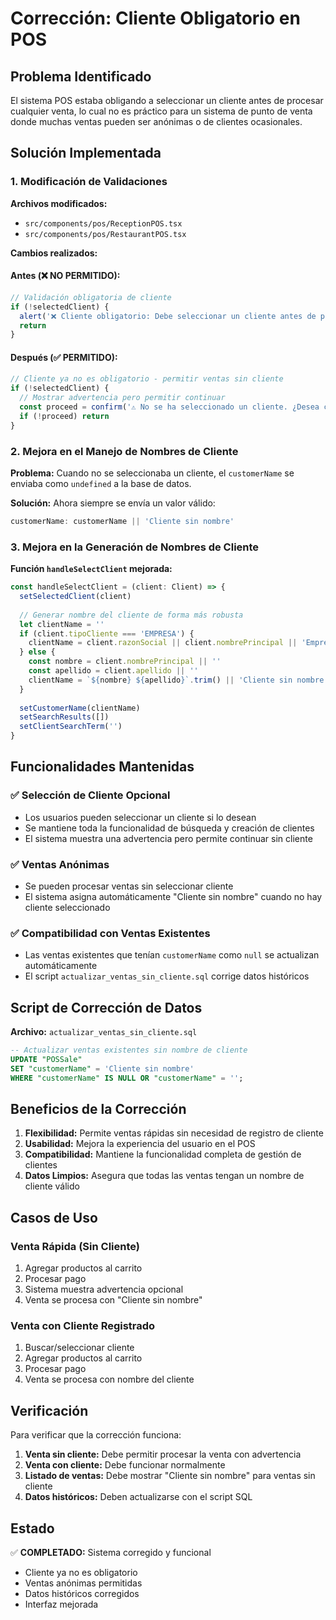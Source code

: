 # Corrección: Cliente Obligatorio en POS

## Problema Identificado

El sistema POS estaba obligando a seleccionar un cliente antes de procesar cualquier venta, lo cual no es práctico para un sistema de punto de venta donde muchas ventas pueden ser anónimas o de clientes ocasionales.

## Solución Implementada

### 1. Modificación de Validaciones

**Archivos modificados:**
- `src/components/pos/ReceptionPOS.tsx`
- `src/components/pos/RestaurantPOS.tsx`

**Cambios realizados:**

#### Antes (❌ NO PERMITIDO):
```typescript
// Validación obligatoria de cliente
if (!selectedClient) {
  alert('❌ Cliente obligatorio: Debe seleccionar un cliente antes de procesar la venta.')
  return
}
```

#### Después (✅ PERMITIDO):
```typescript
// Cliente ya no es obligatorio - permitir ventas sin cliente
if (!selectedClient) {
  // Mostrar advertencia pero permitir continuar
  const proceed = confirm('⚠️ No se ha seleccionado un cliente. ¿Desea continuar con la venta sin cliente?')
  if (!proceed) return
}
```

### 2. Mejora en el Manejo de Nombres de Cliente

**Problema:** Cuando no se seleccionaba un cliente, el `customerName` se enviaba como `undefined` a la base de datos.

**Solución:** Ahora siempre se envía un valor válido:

```typescript
customerName: customerName || 'Cliente sin nombre'
```

### 3. Mejora en la Generación de Nombres de Cliente

**Función `handleSelectClient` mejorada:**

```typescript
const handleSelectClient = (client: Client) => {
  setSelectedClient(client)
  
  // Generar nombre del cliente de forma más robusta
  let clientName = ''
  if (client.tipoCliente === 'EMPRESA') {
    clientName = client.razonSocial || client.nombrePrincipal || 'Empresa sin nombre'
  } else {
    const nombre = client.nombrePrincipal || ''
    const apellido = client.apellido || ''
    clientName = `${nombre} ${apellido}`.trim() || 'Cliente sin nombre'
  }
  
  setCustomerName(clientName)
  setSearchResults([])
  setClientSearchTerm('')
}
```

## Funcionalidades Mantenidas

### ✅ Selección de Cliente Opcional
- Los usuarios pueden seleccionar un cliente si lo desean
- Se mantiene toda la funcionalidad de búsqueda y creación de clientes
- El sistema muestra una advertencia pero permite continuar sin cliente

### ✅ Ventas Anónimas
- Se pueden procesar ventas sin seleccionar cliente
- El sistema asigna automáticamente "Cliente sin nombre" cuando no hay cliente seleccionado

### ✅ Compatibilidad con Ventas Existentes
- Las ventas existentes que tenían `customerName` como `null` se actualizan automáticamente
- El script `actualizar_ventas_sin_cliente.sql` corrige datos históricos

## Script de Corrección de Datos

**Archivo:** `actualizar_ventas_sin_cliente.sql`

```sql
-- Actualizar ventas existentes sin nombre de cliente
UPDATE "POSSale" 
SET "customerName" = 'Cliente sin nombre' 
WHERE "customerName" IS NULL OR "customerName" = '';
```

## Beneficios de la Corrección

1. **Flexibilidad:** Permite ventas rápidas sin necesidad de registro de cliente
2. **Usabilidad:** Mejora la experiencia del usuario en el POS
3. **Compatibilidad:** Mantiene la funcionalidad completa de gestión de clientes
4. **Datos Limpios:** Asegura que todas las ventas tengan un nombre de cliente válido

## Casos de Uso

### Venta Rápida (Sin Cliente)
1. Agregar productos al carrito
2. Procesar pago
3. Sistema muestra advertencia opcional
4. Venta se procesa con "Cliente sin nombre"

### Venta con Cliente Registrado
1. Buscar/seleccionar cliente
2. Agregar productos al carrito
3. Procesar pago
4. Venta se procesa con nombre del cliente

## Verificación

Para verificar que la corrección funciona:

1. **Venta sin cliente:** Debe permitir procesar la venta con advertencia
2. **Venta con cliente:** Debe funcionar normalmente
3. **Listado de ventas:** Debe mostrar "Cliente sin nombre" para ventas sin cliente
4. **Datos históricos:** Deben actualizarse con el script SQL

## Estado

✅ **COMPLETADO:** Sistema corregido y funcional
- Cliente ya no es obligatorio
- Ventas anónimas permitidas
- Datos históricos corregidos
- Interfaz mejorada 
